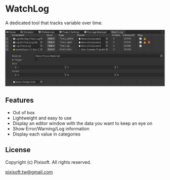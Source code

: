 # WatchLog

A dedicated tool that tracks variable over time.

<p align="center">
  <img src="./etc/demo.png"/>
</p>

## Features

* Out of box
* Lightweight and easy to use
* Display an editor window with the data you want to keep an eye on
* Show Error/Warning/Log information
* Display each value in categories

## License

Copyright (c) Pixisoft. All rights reserved.

pixisoft.tw@gmail.com
